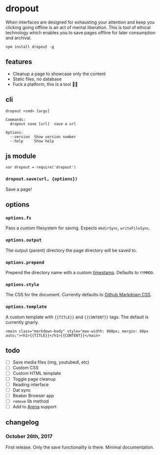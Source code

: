 # dropout

When interfaces are designed for exhausting your attention and keep you clicking going offline is an act of mental liberation. This is tool of ethical technology which enables you to save pages offline for later consumption and archival.

```
npm install dropout -g
```

## features

- Cleanup a page to showcase only the content
- Static files, no database
- Fuck a platform, this is a tool 🖕🎉

## cli

```
dropout <cmd> [args]

Commands:
  dropout save [url]  save a url

Options:
  --version  Show version number
  --help     Show help
```

## js module

```
var dropout = require('dropout')
```

### `dropout.save(url, {options})`

Save a page!

## options

### `options.fs`

Pass a custom filesystem for saving. Expects `mkdirSync`, `writeFileSync`.

### `options.output`

The output (parent) directory the page directory will be saved to.

### `options.prepend`

Prepend the directory name with a custom [timestamp](https://www.npmjs.com/package/time-stamp). Defaults to `YYMMDD`.

### `options.style`

The CSS for the document. Currently defaults to [Github Markdown CSS](https://github.com/sindresorhus/github-markdown-css).

### `options.template`

A custom template with `{{TITLE}}` and `{{CONTENT}}` tags. The default is currently gnarly.

```
<main class="markdown-body" style="max-width: 888px; margin: 60px auto;"><h1>{{TITLE}}</h1>{{CONTENT}}</main>
```

## todo

- [ ] Save media files (img, youtubedl, etc)
- [ ] Custom CSS
- [ ] Custom HTML template
- [ ] Toggle page cleanup
- [ ] Reading interface
- [ ] Dat sync
- [ ] Beaker Browser app
- [ ] `remove` lib method
- [ ] Add to [Arena](https://are.na) support

## changelog

### October 26th, 2017

First release. Only the save functionality is there. Minimal documentation.